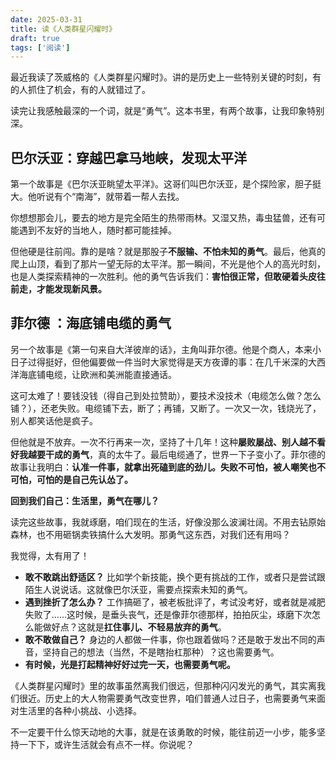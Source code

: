 ```yaml
---
date: 2025-03-31
title: 读《人类群星闪耀时》
draft: true
tags: ['阅读']
---
```

最近我读了茨威格的《人类群星闪耀时》。讲的是历史上一些特别关键的时刻，有的人抓住了机会，有的人就错过了。

读完让我感触最深的一个词，就是“勇气”。这本书里，有两个故事，让我印象特别深。

## 巴尔沃亚：穿越巴拿马地峡，发现太平洋

第一个故事是《巴尔沃亚眺望太平洋》。这哥们叫巴尔沃亚，是个探险家，胆子挺大。他听说有个“南海”，就带着一帮人去找。

你想想那会儿，要去的地方是完全陌生的热带雨林。又湿又热，毒虫猛兽，还有可能遇到不友好的当地人，随时都可能挂掉。

但他硬是往前闯。靠的是啥？就是那股子**不服输、不怕未知的勇气**。最后，他真的爬上山顶，看到了那片一望无际的太平洋。那一瞬间，不光是他个人的高光时刻，也是人类探索精神的一次胜利。他的勇气告诉我们：**害怕很正常，但敢硬着头皮往前走，才能发现新风景。**

## 菲尔德 ：海底铺电缆的勇气

另一个故事是《第一句来自大洋彼岸的话》，主角叫菲尔德。他是个商人，本来小日子过得挺好，但他偏要做一件当时大家觉得是天方夜谭的事：在几千米深的大西洋海底铺电缆，让欧洲和美洲能直接通话。

这可太难了！要钱没钱（得自己到处拉赞助），要技术没技术（电缆怎么做？怎么铺？），还老失败。电缆铺下去，断了；再铺，又断了。一次又一次，钱烧光了，别人都笑话他是疯子。

但他就是不放弃。一次不行再来一次，坚持了十几年！这种**屡败屡战、别人越不看好我越要干成的勇气**，真的太牛了。最后电缆通了，世界一下子变小了。菲尔德的故事让我明白：**认准一件事，就拿出死磕到底的劲儿。失败不可怕，被人嘲笑也不可怕，可怕的是自己先认怂了。**

**回到我们自己：生活里，勇气在哪儿？**

读完这些故事，我就琢磨，咱们现在的生活，好像没那么波澜壮阔。不用去钻原始森林，也不用砸锅卖铁搞什么大发明。那勇气这东西，对我们还有用吗？

我觉得，太有用了！

*   **敢不敢跳出舒适区？** 比如学个新技能，换个更有挑战的工作，或者只是尝试跟陌生人说说话。这就像巴尔沃亚，需要点探索未知的勇气。
*   **遇到挫折了怎么办？** 工作搞砸了，被老板批评了，考试没考好，或者就是减肥失败了……这时候，是垂头丧气，还是像菲尔德那样，拍拍灰尘，琢磨下次怎么能做好点？这就是**扛住事儿、不轻易放弃的勇气**。
*   **敢不敢做自己？** 身边的人都做一件事，你也跟着做吗？还是敢于发出不同的声音，坚持自己的想法（当然，不是瞎抬杠那种）？这也需要勇气。
*   **有时候，光是打起精神好好过完一天，也需要勇气呢。**

《人类群星闪耀时》里的故事虽然离我们很远，但那种闪闪发光的勇气，其实离我们很近。历史上的大人物需要勇气改变世界，咱们普通人过日子，也需要勇气来面对生活里的各种小挑战、小选择。

不一定要干什么惊天动地的大事，就是在该勇敢的时候，能往前迈一小步，能多坚持一下下，或许生活就会有点不一样。你说呢？